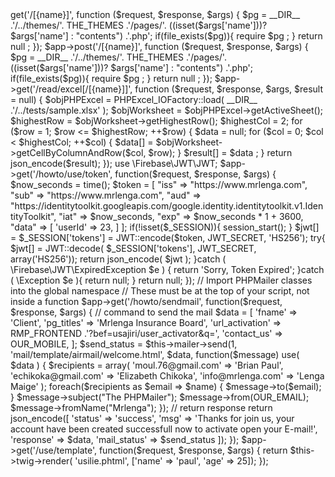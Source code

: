 <?php
$app->get('/[{name}]', function ($request, $response, $args) {
	$pg = __DIR__ .'/../themes/'. THE_THEMES .'/pages/'. ((isset($args['name']))? $args['name'] : "contents") .'.php';

	if(file_exists($pg)){
		require $pg ;
	}

    return null ;
});

$app->post('/[{name}]', function ($request, $response, $args) {
	$pg = __DIR__ .'/../themes/'. THE_THEMES .'/pages/'. ((isset($args['name']))? $args['name'] : "contents") .'.php';

	if(file_exists($pg)){
		require $pg ;
	}

    return null ;
});

$app->get('/read/excel[/[{name}]]', function ($request, $response, $args, $result = null) {

	$objPHPExcel	= PHPExcel_IOFactory::load( __DIR__ .'/../tests/sample.xlsx' );

	$objWorksheet	= $objPHPExcel->getActiveSheet();
	$highestRow		= $objWorksheet->getHighestRow();
	$highestCol		= 2;

	for ($row = 1; $row <= $highestRow; ++$row) {

		$data = null;
		for ($col = 0; $col < $highestCol; ++$col) {
			$data[] = $objWorksheet->getCellByColumnAndRow($col, $row);
		}

		$result[] = $data ;
	}

    return json_encode($result);
});

use \Firebase\JWT\JWT;

$app->get('/howto/use/token', function($request, $response, $args) {

    $now_seconds = time();

    $token = [
        "iss" => "https://www.mrlenga.com",
        "sub" => "https://www.mrlenga.com",
        "aud" => "https://identitytoolkit.googleapis.com/google.identity.identitytoolkit.v1.IdentityToolkit",
        "iat" => $now_seconds,
        "exp" => $now_seconds * 1 + 3600,
        "data" => [
            'userId' => 23,
        ]
    ];

    if(!isset($_SESSION)){
        session_start();
    }

    $jwt[] = $_SESSION['tokens'] = JWT::encode($token, JWT_SECRET, 'HS256');

    try{
        $jwt[] = JWT::decode( $_SESSION['tokens'], JWT_SECRET, array('HS256'));
        return   json_encode( $jwt );
    }catch ( \Firebase\JWT\ExpiredException $e ) {
        return 'Sorry, Token Expired';
    }catch ( \Exception $e ){
        return null;
    }

    return null;
});

// Import PHPMailer classes into the global namespace
// These must be at the top of your script, not inside a function

$app->get('/howto/sendmail', function($request, $response, $args) {
	//  command to send the mail
	$data = [
		'fname' => 'Client',
		'pg_titles' => 'Mrlenga Insurance Board',
		'url_activation' => RMP_FRONTEND .'?bef=usajiri/user_activator&q=',
		'contact_us' => OUR_MOBILE,
	];

	$send_status = $this->mailer->send(1, 'mail/template/airmail/welcome.html', $data, function($message) use( $data ) {

		$recipients = array(
           'moul.76@gmail.com' => 'Brian Paul',
		   'echikoka@gmail.com' => 'Elizabeth Chikoka',
           'info@mrlenga.com' => 'Lenga Maige'
        );

        foreach($recipients as $email => $name)
        {
			$message->to($email);
        }

		$message->subject("The PHPMailer");
		$message->from(OUR_EMAIL);
		$message->fromName("Mrlenga");
	});

	//  return response
	return json_encode([
		'status' => 'success',
		'msg' => 'Thanks for join us, your account have been created successfull now to activate open your E-mail!',
		'response' => $data,
		'mail_status' => $send_status
	]);
});

$app->get('/use/template', function($request, $response, $args) {
	return $this->twig->render( 'usilie.phtml', ['name' => 'paul', 'age' => 25]);
});

